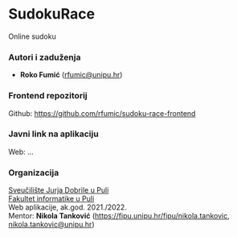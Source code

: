 # SudokuRace

Online sudoku

### Autori i zaduženja

- **Roko Fumić** (rfumic@unipu.hr)

### Frontend repozitorij

Github: https://github.com/rfumic/sudoku-race-frontend

### Javni link na aplikaciju

Web: ...

### Organizacija

[Sveučilište Jurja Dobrile u Puli](http://www.unipu.hr/)  
[Fakultet informatike u Puli](https://fipu.unipu.hr/)  
Web aplikacije, ak.god. 2021./2022.  
Mentor: **Nikola Tanković** (https://fipu.unipu.hr/fipu/nikola.tankovic, nikola.tankovic@unipu.hr)
